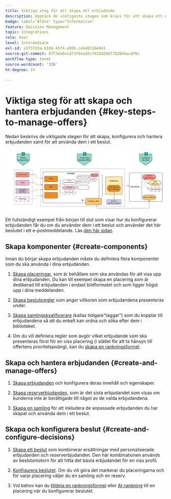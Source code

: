 ```yaml
---
title: Viktiga steg för att skapa ett erbjudande
description: Upptäck de viktigaste stegen som krävs för att skapa ett erbjudande
badge: label="Äldre" type="Informative"
feature: Decision Management
topic: Integrations
role: User
level: Intermediate
exl-id: e375fd3a-b10d-45f4-a95b-ceb48116e841
source-git-commit: 87f3da0a1d73f9aa26c7420d260778286bacdf0c
workflow-type: tm+mt
source-wordcount: '326'
ht-degree: 1%

---
```


# Viktiga steg för att skapa och hantera erbjudanden {#key-steps-to-manage-offers}

Nedan beskrivs de viktigaste stegen för att skapa, konfigurera och hantera erbjudanden samt för att använda dem i ett beslut.

![](../assets/offer-create-manage-process.png)

Ett fullständigt exempel från början till slut som visar hur du konfigurerar erbjudanden får du om du använder dem i ett beslut och använder det här beslutet i ett e-postmeddelande. Läs [den här sidan](../offers-e2e.md).

## Skapa komponenter {#create-components}

Innan du börjar skapa erbjudanden måste du definiera flera komponenter som du ska använda i dina erbjudanden.

1. [Skapa placeringar](creating-placements.md), som är behållare som ska användas för att visa upp dina erbjudanden. Du kan till exempel skapa en placering som är dedikerad till erbjudanden i endast bildformatet och som ligger högst upp i dina meddelanden.

1. [Skapa beslutsregler](creating-decision-rules.md) som anger villkoren som erbjudandena presenteras under.

1. [Skapa samlingskvalificerare](creating-tags.md) (kallas tidigare&quot;taggar&quot;) som du kopplar till erbjudandena så att du enkelt kan ordna och söka efter dem i biblioteket.

1. Om du vill definiera regler som avgör vilket erbjudande som ska presenteras först för en viss placering (i stället för att ta hänsyn till offertens prioritetspoäng), kan du [skapa en rankningsformel](../ranking/create-ranking-formulas.md).

<!--
<table style="table-layout:fixed">
<tr style="border: 0;">
<td>
<img src="../../assets/do-not-localize/icon-placement.svg" width="60px">
<div>
<a href="../offer-library/creating-placements.md">Create placements</a>
</div>
<p>
</td>
<td>
<img src="../../assets/do-not-localize/icon-rules.svg" width="60px">
<div>
<a href="../offer-library/creating-decision-rules.md">Create decision rules</a>
</div>
<p>
<td>
<img src="../../assets/do-not-localize/icon-tags.svg" width="60px">
<div>
<a href="../offer-library/creating-tags.md">Create collection qualifiers</a>
</div>
<p>
</td>
<td>
<img src="../../assets/do-not-localize/icon-ranking.svg" width="60px">
<div>
<a href="../ranking/create-ranking-formulas.md">Create ranking formulas</a>
</div>
<p>
</td>
</tr>
</table>
-->

## Skapa och hantera erbjudanden {#create-and-manage-offers}

1. [Skapa erbjudanden](creating-personalized-offers.md) och konfigurera deras innehåll och egenskaper.

1. [Skapa reserverbjudanden](creating-fallback-offers.md), som är det sista erbjudandet som visas om kunderna inte är berättigade till något av de valda erbjudandena.

1. [Skapa en samling](creating-collections.md) för att inkludera de anpassade erbjudanden du har skapat och använda dem i ett beslut.

<!--
<table style="table-layout:fixed">
<tr style="border: 0;">
<td>
<img src="../../assets/do-not-localize/icon-offer.svg" width="60px">
<div>
<a href="../offer-library/creating-personalized-offers.md">Create offers</a>
</div>
<p>
</td>
<td>
<img src="../../assets/do-not-localize/icon-fallback.svg" width="60px">
<div>
<a href="../offer-library/creating-fallback-offers.md">Create fallback offers</a>
</div>
<p>
</td>
<td>
<img src="../../assets/do-not-localize/icon-collection.svg" width="60px">
<div>
<a href="../offer-library/creating-collections.md">Create collections</a>
</div>
<p>
</td>
</tr>
</table>
-->

## Skapa och konfigurera beslut {#create-and-configure-decisions}

1. [Skapa ett beslut](../offer-activities/create-offer-activities.md) som kombinerar ersättningar med personaliserade erbjudanden och reserverbjudanden. Den här kombinationen används av beslutsmotorn för att hitta det bästa erbjudandet för en viss profil.

1. [Konfigurera beslutet](../offer-activities/create-offer-activities.md#add-decision-scopes). Om du vill göra det markerar du placeringarna och för varje placering väljer du en samling och en reserv.

1. Vid behov kan du [tilldela en rankningsformel](../offer-activities/configure-offer-selection.md#assign-ranking-formula) eller [AI-rankning](../offer-activities/configure-offer-selection.md#use-ranking-strategy) till en placering när du konfigurerar beslutet.

<!--
<table style="table-layout:fixed">
<tr style="border: 0;">
<td>
<img src="../../assets/do-not-localize/icon-decision.svg" width="60px">
<div>
<a href="../offer-activities/create-offer-activities.md">Create decisions</a>
</div>
<p>
</td>
<td>
<img src="../../assets/do-not-localize/icon-configure-decision.svg" width="60px">
<div>
<a href="../offer-activities/create-offer-activities.md#add-offers">Configure decisions</a>
</div>
<p>
</td>
<td>
<img src="../../assets/do-not-localize/icon-assign-ranking.svg" width="60px">
<div>
<a href="../offer-activities/configure-offer-selection.md#assign-ranking-formula">Assign ranking</a>
</div>
<p>
</td>
</tr>
</table>
-->